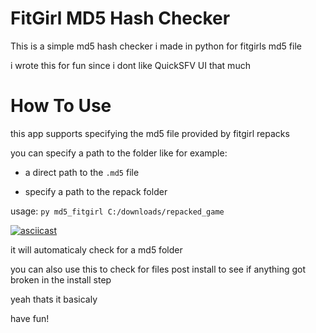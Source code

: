 # FitGirl MD5 Hash Checker

This is a simple md5 hash checker i made in python for fitgirls md5 file

i wrote this for fun since i dont like QuickSFV UI that much

# How To Use

this app supports specifying the md5 file provided by fitgirl repacks

you can specify a path to the folder like for example:

 - a direct path to the `.md5` file

 - specify a path to the repack folder 

usage: `py md5_fitgirl C:/downloads/repacked_game`

[![asciicast](https://asciinema.org/a/bE2OMzazXiOt89AUgqM0BeWot.svg)](https://asciinema.org/a/bE2OMzazXiOt89AUgqM0BeWot)

it will automaticaly check for a md5 folder

you can also use this to check for files post install to see if anything got broken in the install step

yeah thats it basicaly

have fun!

